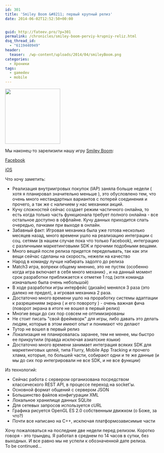 ```yaml
---
id: 301
title: 'Smiley Boom &#8211; первый крупный релиз'
date: 2014-06-02T12:52:50+00:00


guid: http://fateev.pro/?p=301
permalink: /chronicles/smiley-boom-perviy-krupniy-reliz.html
dsq_thread_id:
  - "6119440949"
header:
  teaser:  /wp-content/uploads/2014/04/smileyBoom.png
categories:
  - Хроники
tags:
  - gamedev
  - mobile
---
```

<a href="http://fateev.pro/wp-content/uploads/2014/04/smileyBoom.png"><img class="alignleft  wp-image-302" title="smileyBoom" src="http://fateev.pro/wp-content/uploads/2014/04/smileyBoom-300x300.png" alt="" width="180" height="180" /></a>

Мы наконец-то зарелизили нашу игру <a href="http://www.game-insight.com/ru/games/smiley-boom">Smiley Boom</a>:

<a href="https://apps.facebook.com/smiley_boom/">Facebook</a>

<a href="https://itunes.apple.com/ru/app/smiley-boom/id798708455">iOS</a>

Что хочу заметить:
<ul>
	<li>Реализация внутриигровых покупок (IAP) заняла больше недели ( хотя я планировал значительно меньше ), это обусловлено тем, что очень много нестандартных вариантов с потерей соединения и прочего, а так же с наличием у нас механики акций.</li>
	<li>Кучу сложностей сейчас создает режим частичного онлайна, то есть когда только часть функционала требует полного онлайна - все остальное доступно в оффлайне. Кучу данных приходится слать очередью, пачками при выходе в онлайн.</li>
	<li>Забавный факт: Игровая механика была уже готова несколько месяцев назад, много времени ушло на реализацию интеграции с соц. сетями (в нашем случае пока что только Facebook), интеграцию с различными маркетинговыми SDK и прочими подобными вещами.</li>
	<li>Много вещей после релиза придется переделывать, так как эти вещи сейчас сделаны на скорость, нежели на качество</li>
	<li>Народ в команду лучше набирать задолго до релиза</li>
	<li>Match3 игра, вопреки общему мнению, это не пустяк (особенно когда игра включает в себя много механик) , и на данный момент срок разработки приближается к отметке 1 год (хотя команда изначально была очень небольшой)</li>
	<li>В ходе разработки игры интерфейс (дизайн) менялся 3 раза (это далеко не предел), а игровая механика 2 раза.</li>
	<li>Достаточно много времени ушло на проработку системы адаптации к разрешениям экрана ( и его повороту ) - очень важная фича (поворот экрана в итоге не вошел в первый релиз)</li>
	<li>Многие вещи до сих пор совсем не оптимизированы</li>
	<li>Не стоит писать "свой фреймворк" для игры, либо давать это делать людям, которые в этом имеют опыт и понимают что делают</li>
	<li>Тутор не вошел в первый релиз</li>
	<li>Локализация не планировалась заранее, тем не менее, мы быстро ее прикрутили (правда исключая азиатские языки)</li>
	<li>Достаточно много времени занимает интеграция всяких SDK для маркетинговых целей, типа Flurry, Mobile App Tracking и прочего хлама, которые, по большей части, собирают одни и те же данные (и мы до сих пор интегрировали не все SDK, и не все функции)</li>
</ul>
<div></div>
<div>Из технологий:</div>
<div>
<ul>
	<li>Сейчас работа с сервером организована посредством классического REST API, в процессе переход на socket'ы.</li>
	<li>Основной формат общений с сервером JSON</li>
	<li>Большинство файлов конфигурации XML</li>
	<li>Локальное хранилище данных SQLite</li>
	<li>Для сетевых запросов используется cURL</li>
	<li>Графика рисуется OpenGL ES 2.0 собственным движком (о Боже, за что?)</li>
	<li>Почти все написано на C++, исключая платформозависимые части</li>
</ul>
<div>Хочу пожаловаться на последние две недели перед релизом. Коротко говоря - это трындец. Я работал в среднем по 14 часов в сутки, без выходных. И все равно мы не успели к обозначенной дате релиза.</div>
</div>
<div></div>
<div>To be continued...</div>
&nbsp;